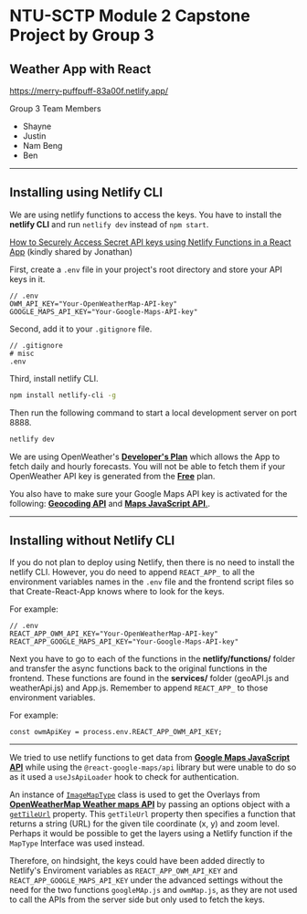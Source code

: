 # NTU-SCTP Module 2 Capstone Project by Group 3

## Weather App with React

<https://merry-puffpuff-83a00f.netlify.app/>

Group 3 Team Members

- Shayne
- Justin
- Nam Beng
- Ben

***

## Installing using Netlify CLI

We are using netlify functions to access the keys. You have to install the **netlify CLI** and run `netlify dev` instead of `npm start`.

[How to Securely Access Secret API keys using Netlify Functions in a React App](https://www.freecodecamp.org/news/how-to-access-secret-api-keys-using-netlify-functions-in-a-react-app/)  (kindly shared by Jonathan)

First, create a `.env` file in your project's root directory and store your API keys in it.

```text
// .env
OWM_API_KEY="Your-OpenWeatherMap-API-key"
GOOGLE_MAPS_API_KEY="Your-Google-Maps-API-key"
```

Second, add it to your `.gitignore` file.

```text
// .gitignore
# misc
.env
```

Third, install netlify CLI.

```bash
npm install netlify-cli -g
```

Then run the following command to start a local development server on port 8888.

```bash
netlify dev
```

We are using OpenWeather's [**Developer's Plan**](https://openweathermap.org/price#current) which allows the App to fetch daily and hourly forecasts. You will not be able to fetch them if your OpenWeather API key is generated from the [**Free**](https://openweathermap.org/price#current) plan.  

You also have to make sure your Google Maps API key is activated for the following: [**Geocoding API**](https://developers.google.com/maps/documentation/geocoding/cloud-setup) and [**Maps JavaScript API**.](https://developers.google.com/maps/documentation/javascript/cloud-setup).

***

## Installing without Netlify CLI

If you do not plan to deploy using Netlify, then there is no need to install the netlify CLI. However, you do need to append `REACT_APP_` to all the environment variables names in the `.env` file and the frontend script files so that Create-React-App knows where to look for the keys.

For example:

```text
// .env
REACT_APP_OWM_API_KEY="Your-OpenWeatherMap-API-key"
REACT_APP_GOOGLE_MAPS_API_KEY="Your-Google-Maps-API-key"
```

Next you have to go to each of the functions in the **netlify/functions/** folder and transfer the async functions back to the original functions in the frontend. These functions are found in the **services/** folder (geoAPI.js and weatherApi.js) and App.js. Remember to append
`REACT_APP_` to those environment variables.

For example:

```text
const owmApiKey = process.env.REACT_APP_OWM_API_KEY;
```

***

We tried to use netlify functions to get data from **[Google Maps JavaScript API](https://developers.google.com/maps/documentation/javascript)** while using the `@react-google-maps/api` library but were unable to do so as it used a `useJsApiLoader` hook to check for authentication.

An instance of [`ImageMapType`](https://developers.google.com/maps/documentation/javascript/maptypes#ImageMapTypes) class is used to get the Overlays from **[OpenWeatherMap Weather maps API](https://openweathermap.org/api/weathermaps)** by passing an options object with a [`getTileUrl`](https://developers.google.com/maps/documentation/javascript/reference/image-overlay#ImageMapTypeOptions) property. This `getTileUrl` property then specifies a function that returns a string (URL) for the given tile coordinate (x, y) and zoom level. Perhaps it would be possible to get the layers using a Netlify function if the `MapType` Interface was used instead.

Therefore, on hindsight, the keys could have been added directly to Netlify's Enviroment variables as `REACT_APP_OWM_API_KEY` and `REACT_APP_GOOGLE_MAPS_API_KEY` under the advanced settings without the need for the two functions `googleMAp.js` and `owmMap.js`, as they are not used to call the APIs from the server side but only used to fetch the keys.
